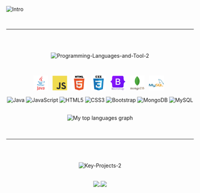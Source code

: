 
![Intro](https://github.com/JEAtole/JEAtole/assets/126703958/f1bcd428-f5c7-4e8c-8633-9b1537ba4876)

<br/>
<hr/>
<br/>
<br/>

<div align="center">

![Programming-Languages-and-Tool-2](https://github.com/JEAtole/JEAtole/assets/126703958/95120081-2e41-48d0-881e-abf280171715)

<br/>
 
 <img src="https://github.com/devicons/devicon/blob/master/icons/java/java-original-wordmark.svg" title="Java" alt="Java" width="40" height="40"/> &nbsp;
 <img src="https://github.com/devicons/devicon/blob/master/icons/javascript/javascript-original.svg" title="JavaScript" alt="JavaScript" width="40" height="40"/> &nbsp;
 <img src="https://github.com/devicons/devicon/blob/master/icons/html5/html5-original-wordmark.svg" title="HTML" alt="HTML" width="40" height="40"/> &nbsp;
 <img src="https://github.com/devicons/devicon/blob/master/icons/css3/css3-original-wordmark.svg" title="CSS" alt="CSS" width="40" height="40"/> &nbsp;
 <img src="https://github.com/devicons/devicon/blob/master/icons/bootstrap/bootstrap-original-wordmark.svg" title="Bootstrap" alt="Bootstrap" width="40" height="40"/> &nbsp;
 <img src="https://github.com/devicons/devicon/blob/master/icons/mongodb/mongodb-original-wordmark.svg" title="MongoDB" alt="MongoDB" width="40" height="40"/> &nbsp;
 <img src="https://github.com/devicons/devicon/blob/master/icons/mysql/mysql-original-wordmark.svg" title="MySQL" alt="MySQL" width="40" height="40"/> &nbsp;

 ![Java](https://img.shields.io/badge/java-%23ED8B00.svg?style=for-the-badge&logo=openjdk&logoColor=white)
 ![JavaScript](https://img.shields.io/badge/javascript-%23323330.svg?style=for-the-badge&logo=javascript&logoColor=%23F7DF1E)
 ![HTML5](https://img.shields.io/badge/html5-%23E34F26.svg?style=for-the-badge&logo=html5&logoColor=white)
 ![CSS3](https://img.shields.io/badge/css3-%231572B6.svg?style=for-the-badge&logo=css3&logoColor=white)
 ![Bootstrap](https://img.shields.io/badge/bootstrap-%238511FA.svg?style=for-the-badge&logo=bootstrap&logoColor=white)
 ![MongoDB](https://img.shields.io/badge/MongoDB-%234ea94b.svg?style=for-the-badge&logo=mongodb&logoColor=white)
 ![MySQL](https://img.shields.io/badge/mysql-%2300f.svg?style=for-the-badge&logo=mysql&logoColor=white)

</div>

<br/>

<div align="center">
  <img src="https://github-readme-stats.vercel.app/api/top-langs?username=JEAtole&locale=en&hide_title=false&layout=donut&card_width=300&langs_count=5&theme=midnight-purple" height="300" alt=" My top languages graph" />
</div>

<br/>
<br/>
<hr/>
<br/>
<br/>

<div align="center">

![Key-Projects-2](https://github.com/JEAtole/JEAtole/assets/126703958/2bfc5245-e1ff-44e9-b80f-a144007bafa1)

<br/>

 <a href="https://github.com/JEAtole/Design-Patterns.git">
  <img align="center"src="https://github-readme-stats.vercel.app/api/pin/?username=JEAtole&repo=Design-Patterns&theme=midnight-purple">
 </a>
 <a href="https://github.com/JEAtole/Object-Oriented-Programming.git">
  <img align="center"src="https://github-readme-stats.vercel.app/api/pin/?username=JEAtole&repo=Object-Oriented-Programming&theme=midnight-purple">
 </a>

 
</div>
